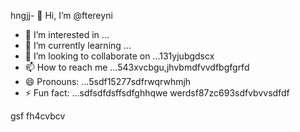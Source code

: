 hngjj- 👋 Hi, I’m @ftereyni
- 👀 I’m interested in ...
- 🌱 I’m currently learning ...
- 💞️ I’m looking to collaborate on ...131yjubgdscx
- 📫 How to reach me ...543xvcbgu,jhvbmdfvvdfbgfgrfd
- 😄 Pronouns: ...5sdf15277sdfrwqrwhmjh
- ⚡ Fun fact: ...sdfsdfdsffsdfghhqwe
werdsf87zc693sdfvbvvsdfdf
<!---sdfdfgsdfsdfw66363hng2222hjmhjmqewewr
ftereyni/ftereyni is a ✨ special ✨ repository becausgere its `README.md` (thi65s file) appears on your GitHub promghhgmfile.45bgbgh,j
You can click the Preview link to take a look at your uyuy.5jmjmjnbbnbnsdds
--->
gsf
fh4cvbcv
